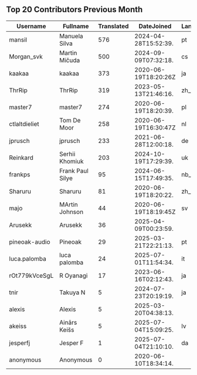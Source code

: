 ## Top 20 Contributors Previous Month ##
|Username|Fullname|Translated|DateJoined|Language|
|--------|--------|----------|----------|-------|
|mansil|Manuela Silva|576|2024-04-28T15:52:39.|pt|
|Morgan_svk|Martin Mičuda|500|2024-09-09T07:32:18.|cs|
|kaakaa|kaakaa|373|2020-06-19T18:20:26Z|ja|
|ThrRip|ThrRip|319|2023-05-13T21:46:16.|zh_Hans|
|master7|master7|274|2020-06-19T18:20:39.|pl|
|ctlaltdieliet|Tom De Moor|258|2020-06-19T16:30:47Z|nl|
|jprusch|jprusch|233|2021-06-28T12:00:18.|de|
|Reinkard|Serhii Khomiuk|203|2024-10-19T17:29:39.|uk|
|frankps|Frank Paul Silye|95|2024-06-15T17:49:35.|nb_NO|
|Sharuru|Sharuru|81|2020-06-19T18:20:22.|zh_Hans|
|majo|MArtin Johnson|44|2020-06-19T18:19:45Z|sv|
|Arusekk|Arusekk|36|2025-04-09T00:23:59.||
|pineoak-audio|Pineoak|29|2025-03-21T22:21:13.|pt|
|luca.palomba|luca palomba|24|2025-07-01T11:54:34.|it|
|rOt779kVceSgL|R Oyanagi|17|2023-06-16T02:12:43.|ja|
|tnir|Takuya N|5|2024-07-23T20:19:19.|ja|
|alexis|Alexis|5|2025-03-20T04:38:13.||
|akeiss|Ainārs Keišs|5|2025-07-04T15:09:25.|lv|
|jesperfj|Jesper F|1|2025-07-04T21:10:10.|da|
|anonymous|Anonymous|0|2020-06-10T18:34:14.||
